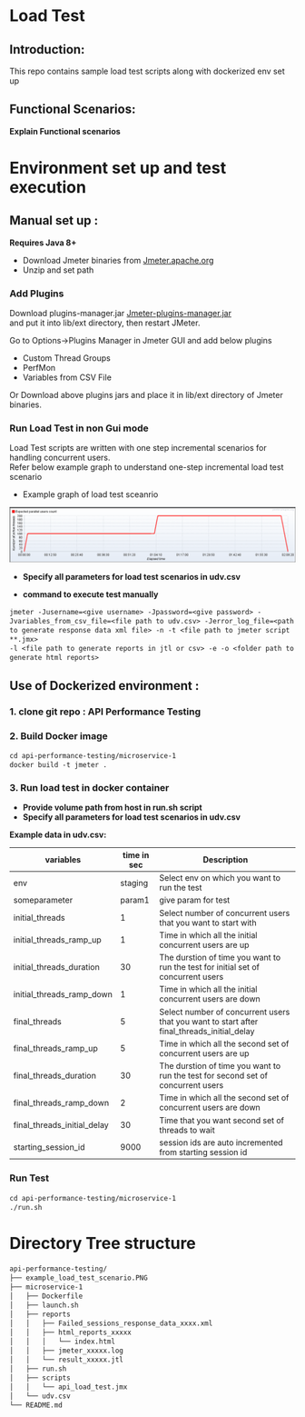 # Load Test

## Introduction:
This repo contains sample load test scripts along with dockerized env set up


## Functional Scenarios:
**Explain Functional scenarios**


# Environment set up and test execution
## Manual set up :
**Requires Java 8+**  
- Download Jmeter binaries from
[Jmeter.apache.org](http://jmeter.apache.org/download_jmeter.cgi)  
- Unzip and set path


### Add Plugins

Download plugins-manager.jar
[Jmeter-plugins-manager.jar](https://jmeter-plugins.org/install/Install/)  
and put it into lib/ext directory, then restart JMeter.

Go to Options->Plugins Manager in Jmeter GUI and add below plugins  
- Custom Thread Groups
- PerfMon
- Variables from CSV File  

Or Download above plugins jars and place it in lib/ext directory of Jmeter binaries.

### Run Load Test in non Gui mode  
Load Test scripts are written with one step incremental scenarios for handling concurrent users.  
Refer below example graph to understand one-step incremental load test scenario
- Example graph of load test sceanrio   

![alt text](example_load_test_scenario.PNG "Load test Scenario example")
- **Specify all parameters for load test scenarios in udv.csv**      

- **command to execute test manually**

```
jmeter -Jusername=<give username> -Jpassword=<give password> -Jvariables_from_csv_file=<file path to udv.csv> -Jerror_log_file=<path to generate response data xml file> -n -t <file path to jmeter script **.jmx>   
-l <file path to generate reports in jtl or csv> -e -o <folder path to generate html reports>

```

## Use of Dockerized environment :  
### 1. clone git repo : API Performance Testing
### 2. Build Docker image
```
cd api-performance-testing/microservice-1
docker build -t jmeter .
```
### 3. Run load test in docker container   
- **Provide volume path from host in run.sh script**    
- **Specify all parameters for load test scenarios in udv.csv**  

**Example data in udv.csv:** 

| variables                   | time in sec | Description |       
| --------------------------  | ------------- | ------------ |       
| env                         | staging  | Select env on which you want to run the test |  
| someparameter                    | param1 | give param for test |    
| initial_threads             | 1  | Select number of concurrent users that you want to start with  |   
| initial_threads_ramp_up     | 1  | Time in which all the initial concurrent users are up |  
| initial_threads_duration    | 30 | The durstion of time you want to run the test for initial set of concurrent users  |  
| initial_threads_ramp_down   | 1  | Time in which all the initial concurrent users are down |  
| final_threads               | 5  | Select number of concurrent users that you want to start after final_threads_initial_delay |  
| final_threads_ramp_up       | 5  | Time in which all the second set of concurrent users are up |   
| final_threads_duration      | 30 | The durstion of time you want to run the test for second set of concurrent users |  
| final_threads_ramp_down     | 2  | Time in which all the second set of concurrent users are down |  
| final_threads_initial_delay | 30 | Time that you want second set of threads to wait  |      
| starting_session_id         | 9000 | session ids are auto incremented from starting session id  |   

### Run Test
```
cd api-performance-testing/microservice-1
./run.sh
```

# Directory Tree structure
```
api-performance-testing/
├── example_load_test_scenario.PNG
├── microservice-1
│   ├── Dockerfile
│   ├── launch.sh
│   ├── reports
│   │   ├── Failed_sessions_response_data_xxxx.xml
│   │   ├── html_reports_xxxxx
│   │   │   └── index.html
│   │   ├── jmeter_xxxxx.log
│   │   └── result_xxxxx.jtl
│   ├── run.sh
│   ├── scripts
│   │   └── api_load_test.jmx
│   └── udv.csv
└── README.md

```
